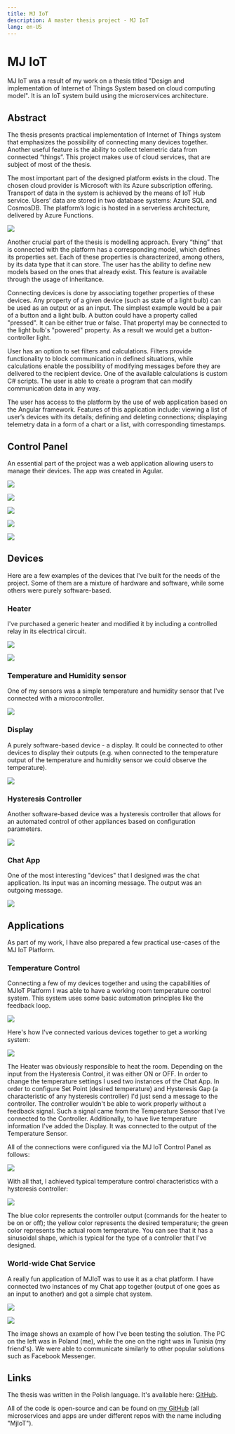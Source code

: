 ```yaml
---
title: MJ IoT
description: A master thesis project - MJ IoT
lang: en-US
---
```


# MJ IoT

MJ IoT was a result of my work on a thesis titled "Design and implementation of
Internet of Things System based on cloud computing model". It is an IoT system
build using the microservices architecture.

## Abstract

The thesis presents practical implementation of Internet of Things system that
emphasizes the possibility of connecting many devices together. Another useful
feature is the ability to collect telemetric data from connected “things”. This
project makes use of cloud services, that are subject of most of the thesis.

The most important part of the designed platform exists in the cloud. The chosen
cloud provider is Microsoft with its Azure subscription offering. Transport of
data in the system is achieved by the means of IoT Hub service. Users’ data are
stored in two database systems: Azure SQL and CosmosDB. The platform’s logic is
hosted in a serverless architecture, delivered by Azure Functions.

![](./assets/mjiot-architecture.png)

Another crucial part of the thesis is modelling approach. Every “thing” that is
connected with the platform has a corresponding model, which defines its
properties set. Each of these properties is characterized, among others, by its
data type that it can store. The user has the ability to define new models based
on the ones that already exist. This feature is available through the usage of
inheritance.

Connecting devices is done by associating together properties of these devices.
Any property of a given device (such as state of a light bulb) can be used as an
output or as an input. The simplest example would be a pair of a button and a
light bulb. A button could have a property called "pressed". It can be either
true or false. That propertyl may be connected to the light bulb's "powered"
property. As a result we would get a button-controller light.

User has an option to set filters and calculations. Filters provide
functionality to block communication in defined situations, while calculations
enable the possibility of modifying messages before they are delivered to the
recipient device. One of the available calculations is custom C# scripts. The
user is able to create a program that can modify communication data in any way.

The user has access to the platform by the use of web application based on the
Angular framework. Features of this application include: viewing a list of
user’s devices with its details; defining and deleting connections; displaying
telemetry data in a form of a chart or a list, with corresponding timestamps.

## Control Panel

An essential part of the project was a web application allowing users to manage
their devices. The app was created in Agular.

![](./assets/mjiot-webapp1.png)

![](./assets/mjiot-webapp2.png)

![](./assets/mjiot-webapp3.png)

![](./assets/mjiot-webapp4.png)

![](./assets/mjiot-webapp5.png)

## Devices

Here are a few examples of the devices that I've built for the needs of the project.
Some of them are a mixture of hardware and software, while some others were purely software-based.

### Heater

I've purchased a generic heater and modified it by including a controlled relay
in its electrical circuit.

![](./assets/mjiot-heater.png)

![](./assets/mjiot-heater-electric.png)

### Temperature and Humidity sensor

One of my sensors was a simple temperature and humidity sensor that I've connected with a microcontroller.

![](./assets/mjiot-humidity-sensor.png)

### Display

A purely software-based device - a display. It could be connected to other devices
to display their outputs (e.g. when connected to the temperature output of the
temperature and humidity sensor we could observe the temperature).

![](./assets/mjiot-display.png)

### Hysteresis Controller

Another software-based device was a hysteresis controller that allows for an automated control of other appliances based on configuration parameters.

![](./assets/mjiot-hysteresis-controller.png)

### Chat App

One of the most interesting "devices" that I designed was the chat application.
Its input was an incoming message. The output was an outgoing message.

![](./assets/mjiot-chat.png)

## Applications

As part of my work, I have also prepared a few practical use-cases of the MJ IoT
Platform.

### Temperature Control

Connecting a few of my devices together and using the capabilities of MJIoT
Platform I was able to have a working room temperature control system. This
system uses some basic automation principles like the feedback loop.

![](./assets/temp-control-loop.png)

Here's how I've connected various devices together to get a working system:

![](./assets/mjiot-temp-control-devices.png)

The Heater was obviously responsible to heat the room. Depending on the input
from the Hysteresis Control, it was either ON or OFF. In order to change the
temperature settings I used two instances of the Chat App. In order to configure
Set Point (desired temperature) and Hysteresis Gap (a characteristic of any
hysteresis controller) I'd just send a message to the controller. The controller
wouldn't be able to work properly without a feedback signal. Such a signal came
from the Temperature Sensor that I've connected to the Controller. Additionally,
to have live temperature information I've added the Display. It was connected to
the output of the Temperature Sensor.

All of the connections were configured via the MJ IoT Control Panel as follows:

![](./assets/mjiot-temp-control-connections.png)

With all that, I achieved typical temperature control characteristics with a
hysteresis controller:

![](./assets/mjiot-temp-control-graph.png)

The blue color represents the controller output (commands for the heater to be
on or off); the yellow color represents the desired temperature; the green color
represents the actual room temperature. You can see that it has a sinusoidal
shape, which is typical for the type of a controller that I've designed.

### World-wide Chat Service

A really fun application of MJIoT was to use it as a chat platform. I have
connected two instances of my Chat app together (output of one goes as
an input to another) and got a simple chat system.

![](./assets/mjiot-chat-sysem-connections.png)

![](./assets/mjiot-chat-world.png)

The image shows an example of how I've been testing the solution. The PC on the
left was in Poland (me), while the one on the right was in Tunisia (my
friend's). We were able to communicate similarly to other popular solutions such
as Facebook Messenger.

## Links

The thesis was written in the Polish language. It's available here:
[GitHub](https://github.com/marcinjahn/MJIoT-Master-Thesis).

All of the code is open-source and can be found on [my
GitHub](https://github.com/marcinjahn) (all microservices and apps are under
different repos with the name including "MjIoT").